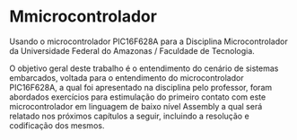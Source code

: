 # Mmicrocontrolador
Usando o microcontrolador PIC16F628A para a Disciplina Microcontrolador da Universidade Federal do Amazonas / Faculdade de Tecnologia.

O objetivo geral deste trabalho é o entendimento do cenário de sistemas embarcados, voltada para o entendimento do microcontrolador PIC16F628A, a qual foi apresentado na disciplina pelo professor, foram abordados exercícios para estimulação do primeiro contato com este microcontrolador em linguagem de baixo nível Assembly a qual será relatado nos próximos capítulos a seguir, incluindo a resolução e codificação dos mesmos.
